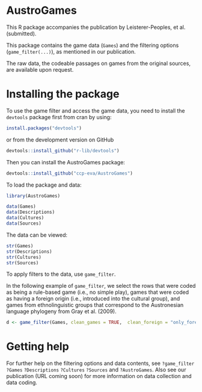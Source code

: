
AustroGames
==========
This R package accompanies the publication by Leisterer-Peoples, et al. (submitted).

This package contains the game data (`Games`) and the filtering options (`game_filter(...)`), as mentioned in our publication.

The raw data, the codeable passages on games from the original sources, are available upon request.

# Installing the package
To use the game filter and access the game data, you need to install the `devtools` package first from cran by using:
```r
install.packages("devtools")
```
or from the development version on GitHub
```r
devtools::install_github("r-lib/devtools")
```

Then you can install the AustroGames package:
```r
devtools::install_github("ccp-eva/AustroGames")
```
To load the package and data:
```r
library(AustroGames)

data(Games)
data(Descriptions)
data(Cultures)
data(Sources)
```
The data can be viewed:
```r
str(Games)
str(Descriptions)
str(Cultures)
str(Sources)
```

To apply filters to the data, use `game_filter`. 

In the following example of `game_filter`, we select the rows that were coded as being a rule-based game (i.e., no simple play), games that were coded as having a foreign origin (i.e., introduced into the cultural group), and games from ethnolinguistic groups that correspond to the Austronesian language phylogeny from Gray et al. (2009).
```r
d <- game_filter(Games, clean_games = TRUE,  clean_foreign = "only_foreign", clean_phylo = TRUE)
```

# Getting help
For further help on the filtering options and data contents, see `?game_filter` `?Games` `?Descriptions` `?Cultures` `?Sources` and `?AustroGames`. Also see our publication (URL coming soon) for more information on data collection and data coding.

